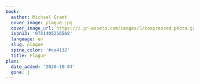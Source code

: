 ```yaml
---
book:
  author: Michael Grant
  cover_image: plague.jpg
  cover_image_url: https://i.gr-assets.com/images/S/compressed.photo.goodreads.com/books/1358753090l/14319461.jpg
  isbn13: '9781405256568'
  language: en
  slug: plague
  spine_color: '#ca4132'
  title: Plague
plan:
  date_added: '2020-10-04'
  gone: j
---
```

